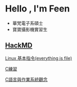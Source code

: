 # Hello , I'm Feen

- 華梵電子系碩士
- 寶寶攝影機實習生

## [HackMD](https://hackmd.io/@feenlin)

[Linux 基本指令(everything is file)](https://hackmd.io/@feenlin/Sy6TGCveK)

[C練習](https://hackmd.io/@feenlin/By-oT5PeF)

[C語言與作業系統觀念](https://hackmd.io/@feenlin/SJSFVuDxF)
